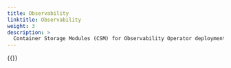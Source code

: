 ```yaml
---
title: Observability
linktitle: Observability
weight: 3
description: >
  Container Storage Modules (CSM) for Observability Operator deployment
--- 
```


{{<include file="content/v2/getting-started/installation/operator/openshift_modules/observability.md" Var="powerflex" labels="vxflexos" hideClasses="1">}}
